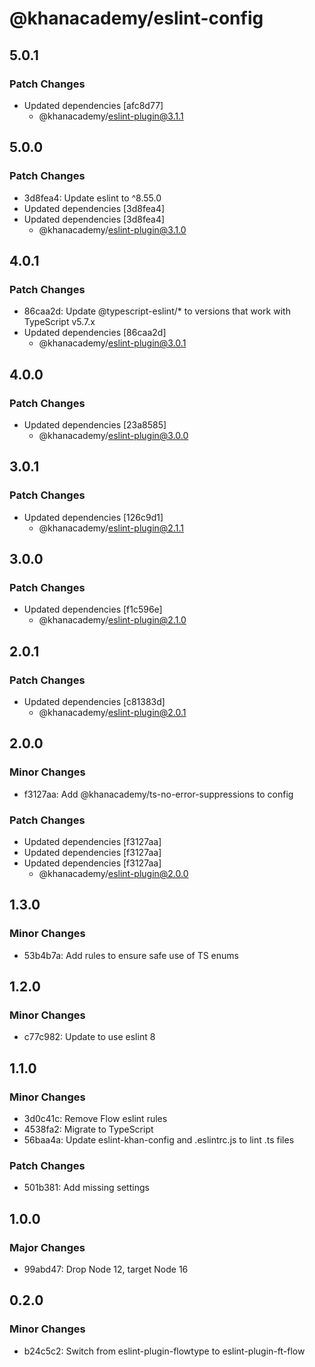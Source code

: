 # @khanacademy/eslint-config

## 5.0.1

### Patch Changes

-   Updated dependencies [afc8d77]
    -   @khanacademy/eslint-plugin@3.1.1

## 5.0.0

### Patch Changes

-   3d8fea4: Update eslint to ^8.55.0
-   Updated dependencies [3d8fea4]
-   Updated dependencies [3d8fea4]
    -   @khanacademy/eslint-plugin@3.1.0

## 4.0.1

### Patch Changes

-   86caa2d: Update @typescript-eslint/\* to versions that work with TypeScript v5.7.x
-   Updated dependencies [86caa2d]
    -   @khanacademy/eslint-plugin@3.0.1

## 4.0.0

### Patch Changes

-   Updated dependencies [23a8585]
    -   @khanacademy/eslint-plugin@3.0.0

## 3.0.1

### Patch Changes

-   Updated dependencies [126c9d1]
    -   @khanacademy/eslint-plugin@2.1.1

## 3.0.0

### Patch Changes

-   Updated dependencies [f1c596e]
    -   @khanacademy/eslint-plugin@2.1.0

## 2.0.1

### Patch Changes

-   Updated dependencies [c81383d]
    -   @khanacademy/eslint-plugin@2.0.1

## 2.0.0

### Minor Changes

-   f3127aa: Add @khanacademy/ts-no-error-suppressions to config

### Patch Changes

-   Updated dependencies [f3127aa]
-   Updated dependencies [f3127aa]
-   Updated dependencies [f3127aa]
    -   @khanacademy/eslint-plugin@2.0.0

## 1.3.0

### Minor Changes

-   53b4b7a: Add rules to ensure safe use of TS enums

## 1.2.0

### Minor Changes

-   c77c982: Update to use eslint 8

## 1.1.0

### Minor Changes

-   3d0c41c: Remove Flow eslint rules
-   4538fa2: Migrate to TypeScript
-   56baa4a: Update eslint-khan-config and .eslintrc.js to lint .ts files

### Patch Changes

-   501b381: Add missing settings

## 1.0.0

### Major Changes

-   99abd47: Drop Node 12, target Node 16

## 0.2.0

### Minor Changes

-   b24c5c2: Switch from eslint-plugin-flowtype to eslint-plugin-ft-flow
